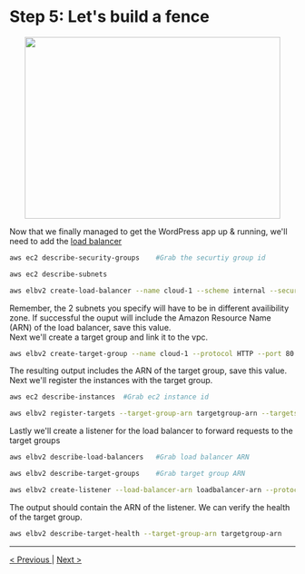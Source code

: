 <h1>Step 5: Let's build a fence</h1>

<p align="center">
	<img src="https://i.imgur.com/c4kfrzQ.jpeg" width="450px" height="320px" />
</p>

<p>
Now that we finally managed to get the WordPress app up & running, we'll need to add the <a href="">load balancer</a>
</p>

```bash
aws ec2 describe-security-groups 	#Grab the securtiy group id

aws ec2 describe-subnets

aws elbv2 create-load-balancer --name cloud-1 --scheme internal --security-groups sg-CLOUD-1SGID --subnets subnet-b7d581c0 subnet-8360a9e7
```

<p>
Remember, the 2 subnets you specify will have to be in different availibility zone. If successful the ouput will include the Amazon Resource Name (ARN) of the load balancer, save this value.
<br />
Next we'll create a target group and link it to the vpc.
</p>

```bash
aws elbv2 create-target-group --name cloud-1 --protocol HTTP --port 80 --vpc-id vpc-0598c7d356EXAMPLE
```

<p>
The resulting output includes the ARN of the target group, save this value.
<br />
Next we'll register the instances with the target group.
</p>

```bash
aws ec2 describe-instances	#Grab ec2 instance id

aws elbv2 register-targets --target-group-arn targetgroup-arn --targets Id=i-cloud-1-instance1234567890abcdef0
```

<p>
Lastly we'll create a listener for the load balancer to forward requests to the target groups
</p>

```bash
aws elbv2 describe-load-balancers	#Grab load balancer ARN

aws elbv2 describe-target-groups 	#Grab target group ARN

aws elbv2 create-listener --load-balancer-arn loadbalancer-arn --protocol HTTP --port 80 --default-actions Type=forward,TargetGroupArn=targetgroup-arn
```

<p>
The output should contain the ARN of the listener. We can verify the health of the target group. 
</p>

```bash
aws elbv2 describe-target-health --target-group-arn targetgroup-arn
```

<hr />
<a href="wordpress.md">
&lt; Previous
</a>
|
<a href="auto_scaling.md" align="right">
Next &gt;
</a>